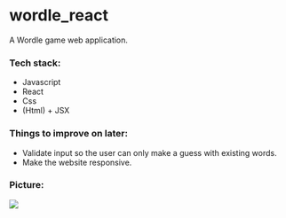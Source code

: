 # wordle_react
A Wordle game web application.

### Tech stack: 
- Javascript
- React
- Css
- (Html) + JSX

### Things to improve on later:
- Validate input so the user can only make a guess with existing words.
- Make the website responsive.

### Picture:

![](/home/flashforward/Projects/PetProjects/wordle_react/my_wordle.png)